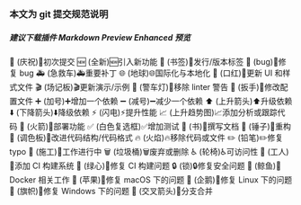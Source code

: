 ### 本文为 git 提交规范说明

##### 建议下载插件 Markdown Preview Enhanced 预览

:tada: (庆祝):tada:初次提交
:new: (全新):new:引入新功能
:bookmark: (书签):bookmark:发行/版本标签
:bug: (bug):bug:修复 bug
:ambulance: (急救车):ambulance:重要补丁
:globe_with_meridians: (地球):globe_with_meridians:国际化与本地化
:lipstick: (口红):lipstick:更新 UI 和样式文件
:clapper: (场记板):clapper:更新演示/示例
:rotating_light: (警车灯):rotating_light:移除 linter 警告
:wrench: (扳手):wrench:修改配置文件
:heavy_plus_sign: (加号):heavy_plus_sign:增加一个依赖
:heavy_minus_sign: (减号):heavy_minus_sign:减少一个依赖
:arrow_up: (上升箭头):arrow_up:升级依赖
:arrow_down: (下降箭头):arrow_down:降级依赖
:zap: (闪电):zap:提升性能
:chart_with_upwards_trend: (上升趋势图):chart_with_upwards_trend:添加分析或跟踪代码
:rocket: (火箭):rocket:部署功能
:white_check_mark: (白色复选框):white_check_mark:增加测试
:memo: (书):book:撰写文档
:hammer: (锤子):hammer:重构
:art: (调色板):art:改进代码结构/代码格式
:fire: (火焰):fire:移除代码或文件
:pencil2: (铅笔):pencil2:修复 typo
:construction: (施工):construction:工作进行中
:wastebasket: (垃圾桶):wastebasket:废弃或删除
:wheelchair: (轮椅):wheelchair:可访问性
:construction_worker: (工人):construction_worker:添加 CI 构建系统
:green_heart: (绿心):green_heart:修复 CI 构建问题
:lock: (锁):lock:修复安全问题
:whale: (鲸鱼):whale:Docker 相关工作
:apple: (苹果):apple:修复 macOS 下的问题
:penguin: (企鹅):penguin:修复 Linux 下的问题
:checkered_flag: (旗帜):checkered_flag:修复 Windows 下的问题
:twisted_rightwards_arrows: (交叉箭头):twisted_rightwards_arrows:分支合并
